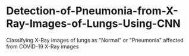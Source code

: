 # Detection-of-Pneumonia-from-X-Ray-Images-of-Lungs-Using-CNN
Classifying X-Ray images of lungs as "Normal" or "Pneumonia" affected from COVID-19 X-Ray images


